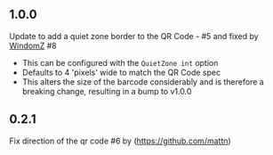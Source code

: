 ## 1.0.0

Update to add a quiet zone border to the QR Code - #5 and fixed by [WindomZ](https://github.com/WindomZ) #8

- This can be configured with the `QuietZone int` option
- Defaults to 4 'pixels' wide to match the QR Code spec
- This alters the size of the barcode considerably and is therefore a breaking change, resulting in a bump to v1.0.0

## 0.2.1

Fix direction of the qr code #6 by (https://github.com/mattn)
